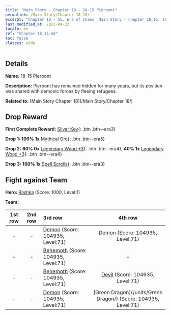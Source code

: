 ```yaml
---
title: "Main Story - Chapter 18 - 18-15 Pierpont"
permalink: /Main Story/Chapter 18_15/
excerpt: "Chapter 18 - 15. Era of Chaos  Main Story - Chapter 18_15. 18-15 Pierpont"
last_modified_at: 2021-04-22
locale: en
ref: "Chapter 18_15.md"
toc: false
classes: wide
---
```


## Details

 **Name:** 18-15 Pierpont

 **Description:** Pierpont has remained hidden for many years, but its position was shared with demonic forces by fleeing refugees.

 **Related to:** [Main Story Chapter 18](/Main Story/Chapter 18/)

## Drop Reward

 **First Complete Reward:** [Silver Key](/Items/con_693/){: .btn .btn--era3}

 **Drop 1:** **100% 1x** [Mythical Ore](/Items/mat_61/){: .btn .btn--era5}

 **Drop 2:** **60% 0x** [Legendary Wood +3](/Items/mat_55/){: .btn .btn--era4}, **40% 1x** [Legendary Wood +3](/Items/mat_55/){: .btn .btn--era4}

 **Drop 3:** **100% 1x** [Spell Scrolls](/Items/con_694/){: .btn .btn--era3}


## Fight against Team
 **Hero:** [Rashka](/heroes/Rashka/) (Score: 1000, Level:1)

 **Team:**


  | 1st row | 2nd row | 3rd row | 4th row |
  |:----:|:----:|:----|:----:|
  | - | - | [Demon](/units/Demon/) (Score: 104935, Level:71)  | [Demon](/units/Demon/) (Score: 104935, Level:71)  |
  | - | - | [Behemoth](/units/Behemoth/) (Score: 104935, Level:71)  | - |
  | - | - | [Behemoth](/units/Behemoth/) (Score: 104935, Level:71)  | [Devil](/units/Devil/) (Score: 104935, Level:71)  |
  | - | - | [Demon](/units/Demon/) (Score: 104935, Level:71)  | [Green Dragon](/units/Green Dragon/) (Score: 104935, Level:71)  |


